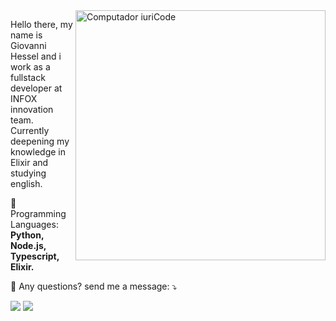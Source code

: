 <img src="https://raw.githubusercontent.com/MicaelliMedeiros/micaellimedeiros/master/image/computer-illustration.png" min-width="400px" max-width="400px" width="400px" align="right" alt="Computador iuriCode">

<p align="left"> 
  Hello there, my name is Giovanni Hessel and i work as a fullstack developer at INFOX innovation team. Currently deepening my knowledge in Elixir and studying english.
</p>

<p align="left">
  🦄 Programming Languages: <strong>Python, Node.js, Typescript, Elixir.</strong>
</p>

<p align="left">
  💌 Any questions? send me a message: ⤵️
</p>

<p align="left">
  <a href="#" alt="Linkedin">
  <img src="https://img.shields.io/badge/-Linkedin-0e76a8?style=flat-square&logo=Linkedin&logoColor=white&link=https://www.linkedin.com/in/giovanni-garcia-hessel-137b1393/" /></a>

  <a href="#" alt="WhatsApp">
  <img src="https://img.shields.io/badge/-WhatsApp-25d366?style=flat-square&labelColor=25d366&logo=whatsapp&logoColor=white&link=https://api.whatsapp.com/send?phone=5515988002099"/></a>
</p>  
